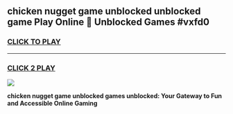 
## chicken nugget game unblocked unblocked game Play Online 👋 Unblocked Games #vxfd0
<h3>
<a href="https://premium.freeplayer.one?title=chicken_nugget_game_unblocked&ref=21F">CLICK TO PLAY</a></h3>
<hr>

<h3>
<a href="https://premium.freeplayer.one?title=chicken_nugget_game_unblocked&ref=21F">CLICK 2 PLAY</a>
  
</h3>

<a href="https://premium.freeplayer.one?title=chicken_nugget_game_unblocked&ref=21F/"><img src="https://clearcache.store/games.png"></a>


**chicken nugget game unblocked games unblocked: Your Gateway to Fun and Accessible Online Gaming**
